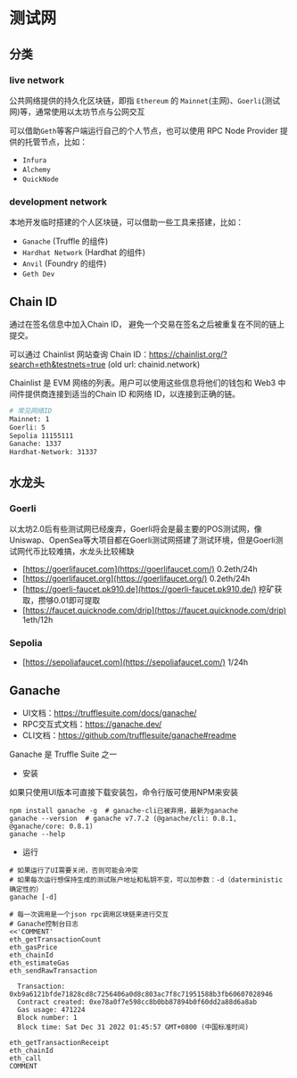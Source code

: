 # 测试网

## 分类

### live network

公共网络提供的持久化区块链，即指 `Ethereum` 的 `Mainnet`(主网)、`Goerli`(测试网)等，通常使用以太坊节点与公网交互

可以借助`Geth`等客户端运行自己的个人节点，也可以使用 RPC Node Provider 提供的托管节点，比如：

- `Infura`
- `Alchemy`
- `QuickNode`

### development network

本地开发临时搭建的个人区块链，可以借助一些工具来搭建，比如：

- `Ganache` (Truffle 的组件)
- `Hardhat Network` (Hardhat 的组件)
- `Anvil` (Foundry 的组件)
- `Geth Dev`

## Chain ID

通过在签名信息中加入Chain ID， 避免一个交易在签名之后被重复在不同的链上提交。

可以通过 Chainlist 网站查询 Chain ID：<https://chainlist.org/?search=eth&testnets=true> (old url: chainid.network)

Chainlist 是 EVM 网络的列表。用户可以使用这些信息将他们的钱包和 Web3 中间件提供商连接到适当的Chain ID 和网络 ID，以连接到正确的链。

```bash
# 常见网络ID
Mainnet: 1
Goerli: 5
Sepolia 11155111
Ganache: 1337
Hardhat-Network: 31337
```

## 水龙头

### Goerli

以太坊2.0后有些测试网已经废弃，Goerli将会是最主要的POS测试网，像Uniswap、OpenSea等大项目都在Goerli测试网搭建了测试环境，但是Goerli测试网代币比较难搞，水龙头比较稀缺

- [https://goerlifaucet.com](https://goerlifaucet.com/)  0.2eth/24h
- [https://goerlifaucet.org](https://goerlifaucet.org/)  0.2eth/24h
- [https://goerli-faucet.pk910.de](https://goerli-faucet.pk910.de/)  挖矿获取，攒够0.01即可提取
- [https://faucet.quicknode.com/drip](https://faucet.quicknode.com/drip)  1eth/12h

### Sepolia

- [https://sepoliafaucet.com](https://sepoliafaucet.com/)  1/24h

## Ganache

- UI文档：<https://trufflesuite.com/docs/ganache/>
- RPC交互式文档：<https://ganache.dev/>
- CLI文档：<https://github.com/trufflesuite/ganache#readme>

Ganache 是 Truffle Suite 之一

- 安装

如果只使用UI版本可直接下载安装包，命令行版可使用NPM来安装

```shell
npm install ganache -g  # ganache-cli已被弃用，最新为ganache
ganache --version  # ganache v7.7.2 (@ganache/cli: 0.8.1, @ganache/core: 0.8.1)
ganache --help
```

- 运行

```shell
# 如果运行了UI需要关闭，否则可能会冲突
# 如果每次运行想保持生成的测试账户地址和私钥不变，可以加参数：-d（daterministic 确定性的）
ganache [-d]

# 每一次调用是一个json rpc调用区块链来进行交互
# Ganache控制台日志
<<'COMMENT'
eth_getTransactionCount
eth_gasPrice
eth_chainId
eth_estimateGas
eth_sendRawTransaction

  Transaction: 0xb9a6121bfde71828cd8c7256406a0d8c803ac7f8c71951588b3fb60607028946
  Contract created: 0xe78a0f7e598cc8b0bb87894b0f60dd2a88d6a8ab
  Gas usage: 471224
  Block number: 1
  Block time: Sat Dec 31 2022 01:45:57 GMT+0800 (中国标准时间)

eth_getTransactionReceipt
eth_chainId
eth_call
COMMENT
```
